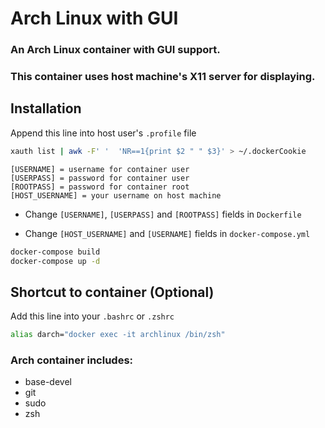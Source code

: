 # Arch Linux with GUI

### An Arch Linux container with GUI support.  
### This container uses host machine's X11 server for displaying.  

## Installation
Append this line into host user's ```.profile``` file
```bash
xauth list | awk -F' '  'NR==1{print $2 " " $3}' > ~/.dockerCookie
```

    [USERNAME] = username for container user  
    [USERPASS] = password for container user  
    [ROOTPASS] = password for container root  
    [HOST_USERNAME] = your username on host machine  

* Change ```[USERNAME]```, ```[USERPASS]``` and ```[ROOTPASS]``` fields in ```Dockerfile```

* Change ```[HOST_USERNAME]``` and ```[USERNAME]``` fields in ```docker-compose.yml```


```bash
docker-compose build
docker-compose up -d
```

## Shortcut to container (Optional)
Add this line into your ```.bashrc``` or ```.zshrc```
```bash
alias darch="docker exec -it archlinux /bin/zsh"
```

### Arch container includes:
* base-devel
* git
* sudo
* zsh